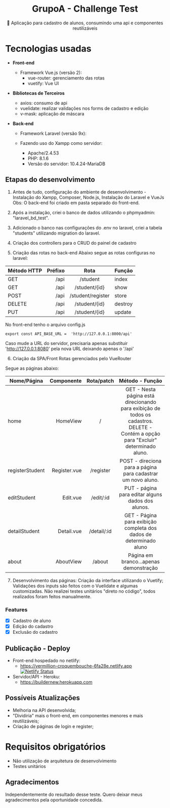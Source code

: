 <h1 align="center">GrupoA - Challenge Test</h1>
	
<p align="center">🚀 Aplicação para cadastro de alunos, consumindo uma api e componentes reutilizáveis</p>


# Tecnologias usadas

 - **Front-end**
	 - Framework Vue.js (versão 2): 
		 - vue-router: gerenciamento das rotas 
		 - vuetify: Vue UI
	
 - **Bibliotecas de Terceiros**
	- axios: consumo de api
	- vuelidate: realizar validações nos forms de cadastro e edição
	- v-mask: aplicação de máscara 
		 
 - **Back-end**
	 - Framework Laravel (versão 9x):
	 
	 - Fazendo uso do Xampp como servidor:
		 - Apache/2.4.53
		 - PHP: 8.1.6
		 - Versão do servidor: 10.4.24-MariaDB
	 
	 

## Etapas do desenvolvimento

 1. Antes de tudo, configuração do ambiente de desenvolvimento -
 Instalação do Xampp, Composer, Node.js, Instalação do Laravel e VueJs
 Obs: O back-end foi criado em pasta separado do front-end.
 
 2. Após a instalação, criei o banco de dados utilizando o phpmyadmin: "laravel_bd_test".
 3. Adicionado o banco nas configurações do .env no laravel, criei a tabela "students" utilizando migration do laravel.
 4. Criação dos controllers para o CRUD do painel de cadastro
 5. Criação das rotas no back-end
Abaixo segue as rotas configuras no laravel:

| Método HTTP | Préfixo |        Rota       | Função  |
|-------------|--------:|:-----------------:|---------|
| GET         | /api    | /student          | index   |
| GET         | /api    | /student/{id}     | show    |
| POST        | /api    | /student/register | store   |
| DELETE      | /api    | /student/{id}     | destroy |
| PUT         | /api    | /student/{id}     | update  |


No front-end tenho o arquivo config.js

    export const API_BASE_URL =  'http://127.0.0.1:8000/api'
Caso mude a URL do servidor, precisaria apenas substituir 'http://127.0.0.1:8080' pela nova URL deixando apenas o '/api'

 6. Criação da SPA/Front
 Rotas gerenciados pelo VueRouter
 
Segue as páginas abaixo:

| Nome/Página     |   Componente |  Rota/patch |                                                           Método - Função                                                           |
|-----------------|-------------:|:-----------:|:-----------------------------------------------------------------------------------------------------------------------------------:|
| home            | HomeView     | /           | GET - Nesta página está direcionando para exibição de todos os cadastros. DELETE - Contém a opção para "Excluir" determinado aluno. |
| registerStudent | Register.vue | /register   | POST - direciona para a página para cadastrar um novo aluno.                                                                        |
| editStudent     | Edit.vue     | /edit/:id   | PUT - página para editar alguns dados dos alunos.                                                                                   |
| detailStudent   | Detail.vue   | /detail/:id | GET - Página para exibição completa dos dados de determinado aluno                                                                  |
| about           | AboutView    | /about      | Página em branco...apenas demonstração                                                                                              |

 7. Desenvolvimento das páginas:
	 Criação da interface utilizando o Vuetify;
	 Validações dos inputs são feitos com o Vuelidate e algumas customizadas.
	 Não realizei testes unitários "direto no código", todos realizados foram feitos manualmente.

### Features

- [x] Cadastro de aluno
- [x] Edição do cadastro 
- [x] Exclusão do cadastro

## Publicação - Deploy

 - Front-end hospedado no netlify:
	 - https://vermillion-croquembouche-6fa28e.netlify.app
[![Netlify Status](https://api.netlify.com/api/v1/badges/00218e5d-8fd3-467e-a06c-8c8f166924d3/deploy-status)](https://app.netlify.com/sites/vermillion-croquembouche-6fa28e/deploys)
- Servidor/API - Heroku:
	- https://buildernew.herokuapp.com

## Possíveis Atualizações

 - Melhoria na API desenvolvida;
 - "Dividiria" mais o front-end, em componentes menores e mais reutilizáveis;
 - Criação de páginas de login e register;

# Requisitos obrigatórios

- Não utilização de arquitetura de desenvolvimento
- Testes unitários


## Agradecimentos
Independentemente do resultado desse teste.
Quero deixar meus agradecimentos pela oportunidade concedida.








